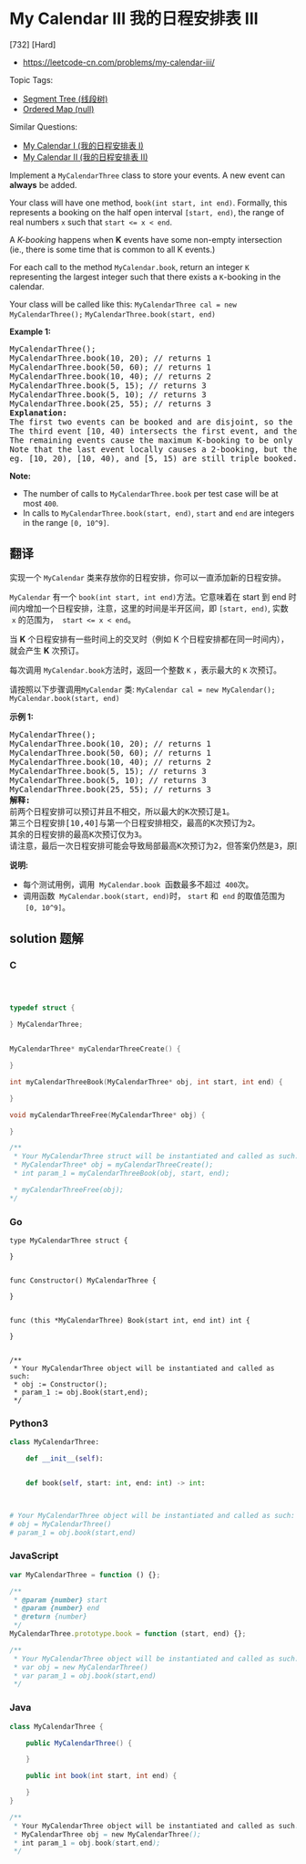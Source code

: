 # My Calendar III 我的日程安排表 III

[732] [Hard]

- https://leetcode-cn.com/problems/my-calendar-iii/

Topic Tags:

- [Segment Tree (线段树)](https://leetcode-cn.com/tag/segment-tree/)
- [Ordered Map (null)](https://leetcode-cn.com/tag/ordered-map/)

Similar Questions:

- [My Calendar I (我的日程安排表 I)](https://leetcode-cn.com/problems/my-calendar-i/)
- [My Calendar II (我的日程安排表 II)](https://leetcode-cn.com/problems/my-calendar-ii/)

Implement a `MyCalendarThree` class to store your events. A new event can **always** be added.

Your class will have one method, `book(int start, int end)`. Formally, this represents a booking on the half open interval `[start, end)`, the range of real numbers `x` such that `start <= x < end`.

A _K-booking_ happens when **K** events have some non-empty intersection (ie., there is some time that is common to all K events.)

For each call to the method `MyCalendar.book`, return an integer `K` representing the largest integer such that there exists a `K`\-booking in the calendar.

Your class will be called like this: `MyCalendarThree cal = new MyCalendarThree();` `MyCalendarThree.book(start, end)`

**Example 1:**

<pre>MyCalendarThree();
MyCalendarThree.book(10, 20); // returns 1
MyCalendarThree.book(50, 60); // returns 1
MyCalendarThree.book(10, 40); // returns 2
MyCalendarThree.book(5, 15); // returns 3
MyCalendarThree.book(5, 10); // returns 3
MyCalendarThree.book(25, 55); // returns 3
<b>Explanation:</b> 
The first two events can be booked and are disjoint, so the maximum K-booking is a 1-booking.
The third event [10, 40) intersects the first event, and the maximum K-booking is a 2-booking.
The remaining events cause the maximum K-booking to be only a 3-booking.
Note that the last event locally causes a 2-booking, but the answer is still 3 because
eg. [10, 20), [10, 40), and [5, 15) are still triple booked.
</pre>

**Note:**

- The number of calls to `MyCalendarThree.book` per test case will be at most `400`.
- In calls to `MyCalendarThree.book(start, end)`, `start` and `end` are integers in the range `[0, 10^9]`.

## 翻译

实现一个 `MyCalendar` 类来存放你的日程安排，你可以一直添加新的日程安排。

`MyCalendar` 有一个 `book(int start, int end)`方法。它意味着在 start 到 end 时间内增加一个日程安排，注意，这里的时间是半开区间，即 `[start, end)`, 实数  `x` 的范围为，  `start <= x < end`。

当 **K** 个日程安排有一些时间上的交叉时（例如 K 个日程安排都在同一时间内），就会产生 **K** 次预订。

每次调用 `MyCalendar.book`方法时，返回一个整数 `K` ，表示最大的 `K` 次预订。

请按照以下步骤调用`MyCalendar` 类: `MyCalendar cal = new MyCalendar();` `MyCalendar.book(start, end)`

**示例 1:**

<pre>MyCalendarThree();
MyCalendarThree.book(10, 20); // returns 1
MyCalendarThree.book(50, 60); // returns 1
MyCalendarThree.book(10, 40); // returns 2
MyCalendarThree.book(5, 15); // returns 3
MyCalendarThree.book(5, 10); // returns 3
MyCalendarThree.book(25, 55); // returns 3
<strong>解释:</strong> 
前两个日程安排可以预订并且不相交，所以最大的K次预订是1。
第三个日程安排[10,40]与第一个日程安排相交，最高的K次预订为2。
其余的日程安排的最高K次预订仅为3。
请注意，最后一次日程安排可能会导致局部最高K次预订为2，但答案仍然是3，原因是从开始到最后，时间[10,20]，[10,40]和[5,15]仍然会导致3次预订。
</pre>

**说明:**

- 每个测试用例，调用  `MyCalendar.book`  函数最多不超过  `400`次。
- 调用函数  `MyCalendar.book(start, end)`时， `start` 和  `end` 的取值范围为  `[0, 10^9]`。

## solution 题解

### C

```c



typedef struct {

} MyCalendarThree;


MyCalendarThree* myCalendarThreeCreate() {

}

int myCalendarThreeBook(MyCalendarThree* obj, int start, int end) {

}

void myCalendarThreeFree(MyCalendarThree* obj) {

}

/**
 * Your MyCalendarThree struct will be instantiated and called as such:
 * MyCalendarThree* obj = myCalendarThreeCreate();
 * int param_1 = myCalendarThreeBook(obj, start, end);

 * myCalendarThreeFree(obj);
*/
```

### Go

```golang
type MyCalendarThree struct {

}


func Constructor() MyCalendarThree {

}


func (this *MyCalendarThree) Book(start int, end int) int {

}


/**
 * Your MyCalendarThree object will be instantiated and called as such:
 * obj := Constructor();
 * param_1 := obj.Book(start,end);
 */
```

### Python3

```python
class MyCalendarThree:

    def __init__(self):


    def book(self, start: int, end: int) -> int:



# Your MyCalendarThree object will be instantiated and called as such:
# obj = MyCalendarThree()
# param_1 = obj.book(start,end)
```

### JavaScript

```javascript
var MyCalendarThree = function () {};

/**
 * @param {number} start
 * @param {number} end
 * @return {number}
 */
MyCalendarThree.prototype.book = function (start, end) {};

/**
 * Your MyCalendarThree object will be instantiated and called as such:
 * var obj = new MyCalendarThree()
 * var param_1 = obj.book(start,end)
 */
```

### Java

```java
class MyCalendarThree {

    public MyCalendarThree() {

    }

    public int book(int start, int end) {

    }
}

/**
 * Your MyCalendarThree object will be instantiated and called as such:
 * MyCalendarThree obj = new MyCalendarThree();
 * int param_1 = obj.book(start,end);
 */
```
